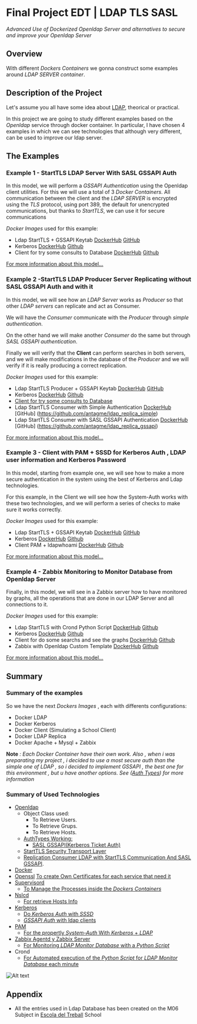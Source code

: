 # Final Project EDT | LDAP TLS SASL
_Advanced Use of Dockerized Openldap Server and alternatives to secure and improve your Openldap Server_

## Overview

With different _Dockers Containers_ we gonna construct some examples around _LDAP SERVER container_.

## Description of the Project

Let's assume you all have some idea about [LDAP](https://es.wikipedia.org/wiki/OpenLDAP), theorical or practical.

In this project we are going to study different examples based on the _Openldap_ service through docker container.
In particular, I have chosen 4 examples in which we can see technologies that although very different, can be used to improve our ldap server.

## The Examples

### Example 1 - StartTLS LDAP Server With SASL GSSAPI Auth

In this model, we will perform a _GSSAPI Authentication_ using the Openldap client utilities. For this we will use a total of 3 _Docker Containers_.
All communication between the client and the _LDAP SERVER_ is encrypted using the _TLS_ protocol, using port 389, the default for unencrypted communications, but thanks to _StartTLS_, we can use it for secure communications

_Docker Images_ used for this example:
- Ldap StartTLS + GSSAPI Keytab [DockerHub](https://hub.docker.com/r/antagme/ldap_gssapi/) [GitHub](https://github.com/antagme/ldap_gssapi)
- Kerberos [DockerHub](https://hub.docker.com/r/antagme/kerberos/) [Github](https://github.com/antagme/kerberos)
- Client for try some consults to Database [DockerHub](https://hub.docker.com/r/antagme/client_gssapi/) [Github](https://github.com/antagme/client_gssapi)

[For more information about this model...](https://github.com/antagme/Documentation_Project/blob/master/example1.md)

### Example 2 -StartTLS LDAP Producer Server Replicating without SASL GSSAPI Auth and with it

In this model, we will see how an _LDAP Server_ works as _Producer_ so that other _LDAP servers_ can replicate and act as Consumer.

We will have the _Consumer_ communicate with the _Producer_ through _simple authentication_.

On the other hand we will make another _Consumer_ do the same but through _SASL GSSAPI authentication_.

Finally we will verify that the **Client** can perform searches in both servers, and we will make modifications in the database of the _Producer_ and we will verify if it is really producing a correct replication.

_Docker Images_ used for this example:
- Ldap StartTLS Producer + GSSAPI Keytab [DockerHub](https://hub.docker.com/r/antagme/ldap_producer/) [GitHub](https://github.com/antagme/ldap_producer)
- Kerberos [DockerHub](https://hub.docker.com/r/antagme/kerberos/) [Github](https://github.com/antagme/kerberos)
- [Client for try some consults to Database](https://hub.docker.com/r/antagme/client_gssapi/)
- Ldap StartTLS Consumer with Simple Authentication [DockerHub](https://hub.docker.com/r/antagme/ldap_replica_simple/) [GitHub] (https://github.com/antagme/ldap_replica_simple)
- Ldap StartTLS Consumer with SASL GSSAPI Authentication [DockerHub](https://hub.docker.com/r/antagme/ldap_replica_gssapi/) [GitHub] (https://github.com/antagme/ldap_replica_gssapi)

[For more information about this model...](https://github.com/antagme/Documentation_Project/blob/master/example2.md)

### Example 3 - Client with PAM + SSSD for Kerberos Auth , LDAP user information and Kerberos Password

In this model, starting from example one, we will see how to make a more secure authentication in the system using the best of Kerberos and Ldap technologies.

For this example, in the Client we will see how the System-Auth works with these two technologies, and we will perform a series of checks to make sure it works correctly.

_Docker Images_ used for this example:
- Ldap StartTLS + GSSAPI Keytab [DockerHub](https://hub.docker.com/r/antagme/ldap_sssd) [GitHub](https://github.com/antagme/ldap_sssd)
- Kerberos [DockerHub](https://hub.docker.com/r/antagme/kerberos/) [Github](https://github.com/antagme/kerberos)
- Client PAM + ldapwhoami [DockerHub](https://hub.docker.com/r/antagme/client/) [Github](https://github.com/antagme/client)

[For more information about this model...](https://github.com/antagme/Documentation_Project/blob/master/example3.md)

### Example 4 - Zabbix Monitoring to Monitor Database from Openldap Server

Finally, in this model, we will see in a Zabbix server how to have monitored by graphs, all the operations that are done in our LDAP Server and all connections to it.

_Docker Images_ used for this example:
- Ldap StartTLS with Crond Python Script [DockerHub](https://hub.docker.com/r/antagme/ldap_zabbix) [Github](https://github.com/antagme/ldap_zabbix)
- Kerberos [DockerHub](https://hub.docker.com/r/antagme/kerberos/) [Github](https://github.com/antagme/kerberos)
- Client for do some searchs and see the graphs [DockerHub](https://hub.docker.com/r/antagme/client_gssapi/) [Github](https://github.com/antagme/client_gssapi)
- Zabbix with Openldap Custom Template [DockerHub](https://hub.docker.com/r/antagme/httpd/) [Github](https://github.com/antagme/httpd)

[For more information about this model...](https://github.com/antagme/Documentation_Project/blob/master/example4.md)

## Summary

### Summary of the examples

So we have the next _Dockers Images_ , each with differents configurations:

- Docker LDAP
- Docker Kerberos
- Docker Client (Simulating a School Client)
- Docker LDAP Replica 
- Docker Apache + Mysql + Zabbix

**Note** _: Each Docker Container have their own work. Also , when i was preparating my project , i decided to use a most secure auth than the simple one of LDAP , so i decided  to implement GSSAPI , the best one for this environment , but u have another options. See ([Auth Types](http://www.openldap.org/doc/admin24/security.html#Authentication%20Methods)) for more information_

### Summary of Used Technologies

* [Openldap](https://www.openldap.org/)
  * Object Class used:
      * To Retrieve Users.
      * To Retrieve Grups.
      * To Retrieve Hosts.
  * [AuthTypes Working:](https://www.openldap.org/doc/admin24/sasl.html)
     * [SASL GSSAPI(Kerberos Ticket Auth)](https://github.com/antagme/Documentation_Project/blob/master/example1.md#configure)
  * [StartTLS Security Transport Layer](https://www.openldap.org/doc/admin24/tls.html)
  * [Replication Consumer LDAP with StartTLS Communication And SASL GSSAPI](https://github.com/antagme/Documentation_Project/blob/master/example2.md).
* [Docker](https://docs.docker.com/)
* [Openssl](https://www.openssl.org/) [To create Own Certificates for each service that need it](https://github.com/antagme/Documentation_Project/blob/master/CertificatesLDAP.md)
* [Supervisord](http://supervisord.org/)
    * [To Manage the Processes inside the _Dockers Containers_ ](https://github.com/antagme/Documentation_Project/blob/master/HowToSupervisor.md)
* [Nslcd](https://arthurdejong.org/nss-pam-ldapd/)
    * [For retrieve Hosts Info](https://github.com/antagme/Documentation_Project/blob/master/HowToConfigureNslcdAndNssSwitch.md)
* [Kerberos](https://web.mit.edu/kerberos/)
  * [Do _Kerberos Auth_ with _SSSD_](https://github.com/antagme/Documentation_Project/blob/master/example3.md)
  * [_GSSAPI Auth_ with ldap clients](https://github.com/antagme/Documentation_Project/blob/master/example1.md#configure)
* [PAM](https://access.redhat.com/documentation/en-US/Red_Hat_Enterprise_Linux/6/html/Managing_Smart_Cards/Pluggable_Authentication_Modules.html)
  * [For the propertly _System-Auth_ With _Kerberos_ + _LDAP_](https://github.com/antagme/Documentation_Project/blob/master/example3.md)
* [Zabbix Agentd y Zabbix Server](http://www.zabbix.com/)
  * [For Monitoring  _LDAP Monitor Database_ with a _Python Script_](https://github.com/antagme/Documentation_Project/blob/master/example4.md)
* Crond
  * [For Automated execution of the _Python Script_ for _LDAP Monitor Database_ each minute](https://github.com/antagme/Documentation_Project/blob/master/example4.md)

![Alt text](http://octodex.github.com/images/stormtroopocat.jpg "The Stormtroopocat")

## Appendix

- All the entries used in Ldap Database has been created on the M06 Subject in [Escola del Treball](https://www.escoladeltreball.org) School
